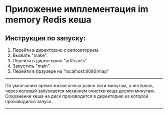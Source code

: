 # Приложение имплементация im memory Redis кеша


## Инструкция по запуску:
  1. Перейти в директорию с репозиторием.
  2. Вызвать "make".
  3. Перейти в директорию "artifcacts".
  4. Запустить "main".
  5. Перейти в браузере на "localhost:8080/map"
---

По умолчанию время жизни ключа равно пяти минутам, а интервал, через который запускается механизм очистки кеша десяти минутам.
Сохранение кеша на диск производится в директорию из которой производился запуск.

---
